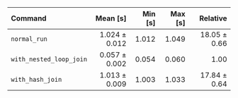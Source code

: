 | Command | Mean [s] | Min [s] | Max [s] | Relative |
|:---|---:|---:|---:|---:|
| `normal_run` | 1.024 ± 0.012 | 1.012 | 1.049 | 18.05 ± 0.66 |
| `with_nested_loop_join` | 0.057 ± 0.002 | 0.054 | 0.060 | 1.00 |
| `with_hash_join` | 1.013 ± 0.009 | 1.003 | 1.033 | 17.84 ± 0.64 |
